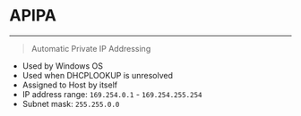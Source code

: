 # APIPA
___
> Automatic Private IP Addressing
- Used by Windows OS
- Used when DHCPLOOKUP is unresolved
- Assigned to Host by itself
- IP address range: `169.254.0.1` - `169.254.255.254`
- Subnet mask: `255.255.0.0`